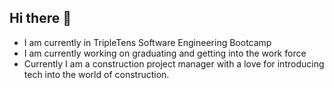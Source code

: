 ## Hi there 👋

- I am currently in TripleTens Software Engineering Bootcamp
- I am currently working on graduating and getting into the work force
- Currently I am a construction project manager with a love for introducing tech into the world of construction.
<!--
**Ch-andler/Ch-andler** is a ✨ _special_ ✨ repository because its `README.md` (this file) appears on your GitHub profile.

Here are some ideas to get you started:

- 🔭 I’m currently working on ...
- 🌱 I’m currently learning ...
- 👯 I’m looking to collaborate on ...
- 🤔 I’m looking for help with ...
- 💬 Ask me about ...
- 📫 How to reach me: ...
- 😄 Pronouns: ...
- ⚡ Fun fact: ...
-->

